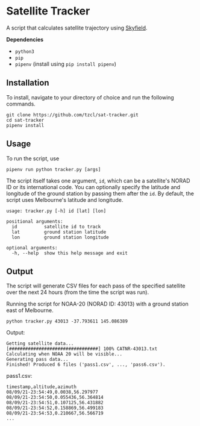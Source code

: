 # Satellite Tracker

A script that calculates satellite trajectory using [Skyfield](https://rhodesmill.org/skyfield/).

**Dependencies**
* `python3`
* `pip`
* `pipenv` (install using `pip install pipenv`)

## Installation

To install, navigate to your directory of choice and run the following commands.

```
git clone https://github.com/tzcl/sat-tracker.git
cd sat-tracker
pipenv install
```

## Usage

To run the script, use

```
pipenv run python tracker.py [args]
```

The script itself takes one argument, `id`, which can be a satellite's NORAD ID or its international code. You can optionally specify the latitude and longitude of the ground station by passing them after the `id`. By default, the script uses Melbourne's latitude and longitude.

```
usage: tracker.py [-h] id [lat] [lon]

positional arguments:
  id          satellite id to track
  lat         ground station latitude
  lon         ground station longitude

optional arguments:
  -h, --help  show this help message and exit
```

## Output

The script will generate CSV files for each pass of the specified satellite over the next 24 hours (from the time the script was run).

Running the script for NOAA-20 (NORAD ID: 43013) with a ground station east of Melbourne.

```
python tracker.py 43013 -37.793611 145.086389
```

Output:
```
Getting satellite data...
[#################################] 100% CATNR-43013.txt
Calculating when NOAA 20 will be visible...
Generating pass data...
Finished! Produced 6 files ('pass1.csv', ..., 'pass6.csv').
```

pass1.csv:
```
timestamp,altitude,azimuth
08/09/21-23:54:49,0.0038,56.297977
08/09/21-23:54:50,0.055436,56.364814
08/09/21-23:54:51,0.107125,56.431882
08/09/21-23:54:52,0.158869,56.499183
08/09/21-23:54:53,0.210667,56.566719
...
```
